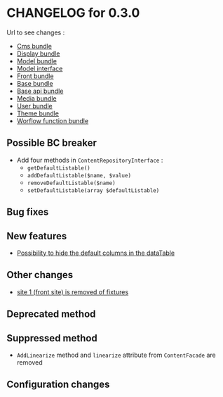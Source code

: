 # CHANGELOG for 0.3.0

Url to see changes : 

 - [Cms bundle](https://github.com/open-orchestra/open-orchestra-cms-bundle/compare/v0.2.12...v0.3.0)
 - [Display bundle](https://github.com/open-orchestra/open-orchestra-display-bundle/compare/v0.2.12...v0.3.0)
 - [Model bundle](https://github.com/open-orchestra/open-orchestra-model-bundle/compare/v0.2.12...v0.3.0)
 - [Model interface](https://github.com/open-orchestra/open-orchestra-model-interface/compare/v0.2.12...v0.3.0)
 - [Front bundle](https://github.com/open-orchestra/open-orchestra-front-bundle/compare/v0.2.12...v0.3.0)
 - [Base bundle](https://github.com/open-orchestra/open-orchestra-base-bundle/compare/v0.2.12...v0.3.0)
 - [Base api bundle](https://github.com/open-orchestra/open-orchestra-base-api-bundle/compare/v0.2.12...v0.3.0)
 - [Media bundle](https://github.com/open-orchestra/open-orchestra-media-bundle/compare/v0.2.12...v0.3.0)
 - [User bundle](https://github.com/open-orchestra/open-orchestra-user-bundle/compare/v0.2.12...v0.3.0)
 - [Theme bundle](https://github.com/open-orchestra/open-orchestra-theme-bundle/compare/v0.2.12...v0.3.0)
 - [Worflow function bundle](https://github.com/open-orchestra/open-orchestra-worflow-function-bundle/compare/v0.2.12...v0.3.0)

## Possible BC breaker
 - Add four methods in ``ContentRepositoryInterface`` :
     - ``getDefaultListable()``
     - ``addDefaultListable($name, $value)``
     - ``removeDefaultListable($name)``
     - ``setDefaultListable(array $defaultListable)``

## Bug fixes

## New features
 - [Possibility to hide the default columns in the dataTable](https://trello.com/c/1XZeixzR/1143-2-etq-ubo-je-peux-specifier-quels-sont-les-colonnes-que-je-veux-afficher-dans-les-content-champs-de-base-pas-les-attributs)

## Other changes
 - [site 1 (front site) is removed of fixtures](https://trello.com/c/a4qKLD2V/542-1-etq-dev-je-n-ai-plus-de-test-qui-porte-sur-le-site-1-des-fixtures)

## Deprecated method

## Suppressed method
 - ``AddLinearize`` method and ``linearize`` attribute from ``ContentFacade`` are removed
 
## Configuration changes
